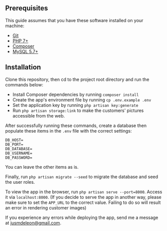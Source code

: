 ## Prerequisites

This guide assumes that you have these software installed on your machine:

- [Git](https://git-scm.com/downloads)
- [PHP 7+](http://php.net/downloads.php)
- [Composer](https://getcomposer.org/download)
- [MySQL 5.7+](https://www.mysql.com/downloads)


## Installation

Clone this repository, then cd to the project root directory and run the commands below:

- Install Composer dependencies by running `composer install`
- Create the app's environment file by running `cp .env.example .env`
- Set the application key by running `php artisan key:generate`
- Run `php artisan storage:link` to make the customers' pictures accessible from the web.

After successfully running these commands, create a database then populate these items in the `.env` file with the correct settings:

```
DB_HOST=
DB_PORT=
DB_DATABASE=
DB_USERNAME=
DB_PASSWORD=
```

You can leave the other items as is.

Finally, run `php artisan migrate --seed` to migrate the database and seed the user roles.

To view the app in the browser, run `php artisan serve --port=8000`. Access it via `localhost:8000`. (If you decide to serve the app in another way, please make sure to set the `APP_URL` to the correct value. Failing to do so will result an error in rendering customer images)

If you experience any errors while deploying the app, send me a message at <jusmdeleon@gmail.com>.